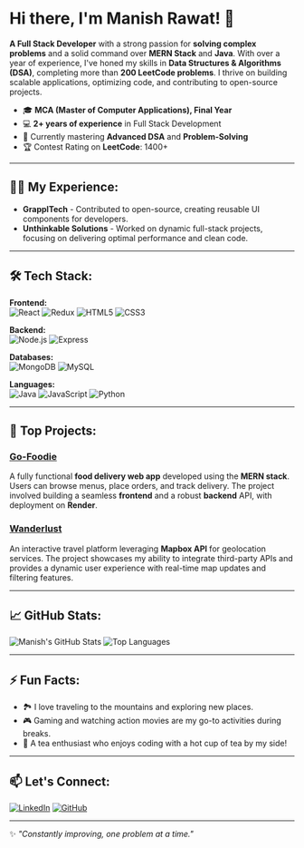 # Hi there, I'm Manish Rawat! 👋

**A Full Stack Developer** with a strong passion for **solving complex problems** and a solid command over **MERN Stack** and **Java**. With over a year of experience, I've honed my skills in **Data Structures & Algorithms (DSA)**, completing more than **200 LeetCode problems**. I thrive on building scalable applications, optimizing code, and contributing to open-source projects.

- 🎓 **MCA (Master of Computer Applications), Final Year**
- 💻 **2+ years of experience** in Full Stack Development
- 🌱 Currently mastering **Advanced DSA** and **Problem-Solving**
- 🏆 Contest Rating on **LeetCode**: 1400+

---

## 👨‍💻 My Experience:
- **GrapplTech** - Contributed to open-source, creating reusable UI components for developers.
- **Unthinkable Solutions** - Worked on dynamic full-stack projects, focusing on delivering optimal performance and clean code.

---

## 🛠️ Tech Stack:
**Frontend:**  
![React](https://img.shields.io/badge/React-20232A?style=for-the-badge&logo=react&logoColor=61DAFB) 
![Redux](https://img.shields.io/badge/Redux-764ABC?style=for-the-badge&logo=redux&logoColor=white)
![HTML5](https://img.shields.io/badge/HTML5-E34F26?style=for-the-badge&logo=html5&logoColor=white) 
![CSS3](https://img.shields.io/badge/CSS3-1572B6?style=for-the-badge&logo=css3&logoColor=white)  

**Backend:**  
![Node.js](https://img.shields.io/badge/Node.js-43853D?style=for-the-badge&logo=node-dot-js&logoColor=white) 
![Express](https://img.shields.io/badge/Express.js-404D59?style=for-the-badge)  

**Databases:**  
![MongoDB](https://img.shields.io/badge/MongoDB-4EA94B?style=for-the-badge&logo=mongodb&logoColor=white) 
![MySQL](https://img.shields.io/badge/MySQL-4479A1?style=for-the-badge&logo=mysql&logoColor=white)  

**Languages:**  
![Java](https://img.shields.io/badge/Java-ED8B00?style=for-the-badge&logo=java&logoColor=white) 
![JavaScript](https://img.shields.io/badge/JavaScript-F7DF1E?style=for-the-badge&logo=javascript&logoColor=black)
![Python](https://img.shields.io/badge/Python-3776AB?style=for-the-badge&logo=python&logoColor=white)

---

## 🚀 Top Projects:
### [Go-Foodie](https://go-foodie-frontend.onrender.com/)
A fully functional **food delivery web app** developed using the **MERN stack**. Users can browse menus, place orders, and track delivery. The project involved building a seamless **frontend** and a robust **backend** API, with deployment on **Render**.

### [Wanderlust](https://github.com/Manishrwt15/wanderlust)
An interactive travel platform leveraging **Mapbox API** for geolocation services. The project showcases my ability to integrate third-party APIs and provides a dynamic user experience with real-time map updates and filtering features.

---

## 📈 GitHub Stats:
![Manish's GitHub Stats](https://github-readme-stats.vercel.app/api?username=Manishrwt15&show_icons=true&theme=radical&count_private=true)
![Top Languages](https://github-readme-stats.vercel.app/api/top-langs/?username=Manishrwt15&layout=compact&theme=radical)

---

## ⚡ Fun Facts:
- 🏞️ I love traveling to the mountains and exploring new places.
- 🎮 Gaming and watching action movies are my go-to activities during breaks.
- 🍵 A tea enthusiast who enjoys coding with a hot cup of tea by my side!

---

## 📫 Let's Connect:
[![LinkedIn](https://img.shields.io/badge/LinkedIn-Manish%20Rawat-blue?style=for-the-badge&logo=linkedin)](https://www.linkedin.com/in/manishrwt15) 
[![GitHub](https://img.shields.io/badge/GitHub-Manishrwt15-333?style=for-the-badge&logo=github)](https://github.com/Manishrwt15)

---

✨ *"Constantly improving, one problem at a time."*
